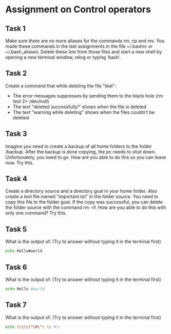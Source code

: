 # Assignment on Control operators

## Task 1

Make sure there are no more aliases for the commands rm, cp and mv. You made these commands in the last assignments in the file ~/.bashrc or ~/.bash_aliases. Delete these line from those files and start a new shell by opening a new terminal window, relog or typing ‘bash’.


## Task 2
Create a command that while deleting the file "test":
- The error messages suppresses by sending them to the black hole (rm test 2> /dev/null)
- The text "deleted successfully!" shows when the file is deleted
- The text "warning while deleting" shows when the files couldn’t be deleted 

## Task 3
Imagine you need to create a backup of all home folders to the folder /backup. After the backup is done copying, the pc needs to shut down. Unfortunately, you need to go. How are you able to do this so you can leave now. Try this.


## Task 4
Create a directory source and a directory goal in your home folder. Also create a text file named "important.txt" in the folder source. You need to copy this file to the folder goal. If the copy was successful, you can delete the folder source with the command rm -rf. How are you able to do this with only one command? Try this.

## Task 5
What is the output of: (Try to answer without typing it in the terminal first) 
```bash
echo Hello#world
```

## Task 6
What is the output of: (Try to answer without typing it in the terminal first)

```bash
echo Hello #world
```

## Task 7
What is the output of: (Try to answer without typing it in the terminal first)
```bash
echo \\\\\??\#\"\ \\ #\\
```

